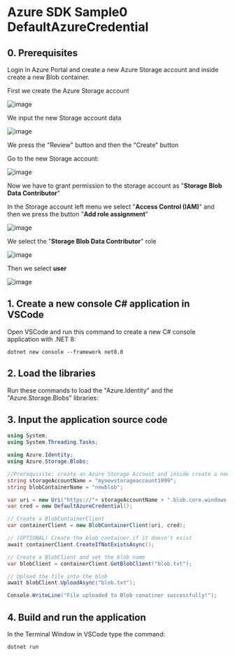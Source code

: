 # Azure SDK Sample0 DefaultAzureCredential

## 0. Prerequisites

Login in Azure Portal and create a new Azure Storage account and inside create a new Blob container.

First we create the Azure Storage account

![image](https://github.com/luiscoco/Azure_SDK_Sample0_DefaultAzureCredential/assets/32194879/aecfadad-ed4e-488c-acd5-6b2f3e73c067)

We input the new Storage account data

![image](https://github.com/luiscoco/Azure_SDK_Sample0_DefaultAzureCredential/assets/32194879/fb0c169f-cc4b-4036-a404-31d35e4c0aad)

We press the "Review" button and then the "Create" button

Go to the new Storage account:

![image](https://github.com/luiscoco/Azure_SDK_Sample0_DefaultAzureCredential/assets/32194879/1e889101-164a-40e3-8207-b2b9f8f9d15c)

Now we have to grant permission to the storage account as "**Storage Blob Data Contributor**"

In the Storage account left menu we select "**Access Control (IAM)**" and then we press the button "**Add role assignment**"

![image](https://github.com/luiscoco/Azure_SDK_Sample0_DefaultAzureCredential/assets/32194879/9a6c0bba-961c-4f1b-bd61-f47ac0a888e7)

We select the "**Storage Blob Data Contributor**" role

![image](https://github.com/luiscoco/Azure_SDK_Sample0_DefaultAzureCredential/assets/32194879/f9fd6c51-8f4f-4d9d-94b2-ac12ceceabd2)

Then we select **user**

![image](https://github.com/luiscoco/Azure_SDK_Sample0_DefaultAzureCredential/assets/32194879/63698c3c-e761-4489-8b84-b7fb204bbbf2)


## 1. Create a new console C# application in VSCode

Open VSCode and run this command to create a new C# console application with .NET 8:

```
dotnet new console --framework net8.0
```

## 2. Load the libraries

Run these commands to load the "Azure.Identity" and the "Azure.Storage.Blobs" libraries:



## 3. Input the application source code

```csharp
using System;
using System.Threading.Tasks;

using Azure.Identity;
using Azure.Storage.Blobs;

//Prerequisite: create an Azure Storage Account and inside create a new Azure Blob container
string storageAccountName = "mynewstorageaccount1999";
string blobContainerName = "newblob";

var uri = new Uri("https://"+ storageAccountName + ".blob.core.windows.net/" + blobContainerName);
var cred = new DefaultAzureCredential();

// Create a BlobContainerClient
var containerClient = new BlobContainerClient(uri, cred);

// (OPTIONAL) Create the blob container if it doesn't exist
await containerClient.CreateIfNotExistsAsync();

// Create a BlobClient and set the blob name
var blobClient = containerClient.GetBlobClient("blob.txt");

// Upload the file into the blob
await blobClient.UploadAsync("blob.txt");

Console.WriteLine("File uploaded to Blob conatiner successfully!");
```

## 4. Build and run the application

In the Terminal Window in VSCode type the command:

```
dotnet run
```


